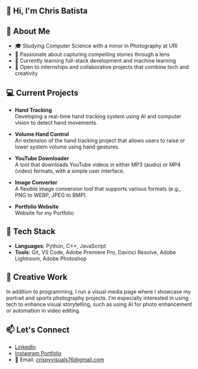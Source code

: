 ## 👋 Hi, I'm Chris Batista

## 🎯 About Me
- 🎓 Studying Computer Science with a minor in Photography at URI
- 🎥 Passionate about capturing compelling stories through a lens
- 🌱 Currently learning full-stack development and machine learning
- 🔧 Open to internships and collaborative projects that combine tech and creativity


## 💻 Current Projects
- **Hand Tracking**  
  Developing a real-time hand tracking system using AI and computer vision to detect hand movements.

- **Volume Hand Control**  
  An extension of the hand tracking project that allows users to raise or lower system volume using hand gestures.

- **YouTube Downloader**  
  A tool that downloads YouTube videos in either MP3 (audio) or MP4 (video) formats, with a simple user interface.

- **Image Converter**  
  A flexible image conversion tool that supports various formats (e.g., PNG to WEBP, JPEG to BMP).

- **Portfolio Website**  
  Website for my Portfolio



## 🧰 Tech Stack
- **Languages**: Python, C++, JavaScript
- **Tools**: Git, VS Code, Adobe Premiere Pro, Davinci Resolve, Adobe Lightroom, Adobe Photoshop

## 📸 Creative Work
In addition to programming, I run a visual media page where I showcase my portrait and sports photography projects. I'm especially interested in using tech to enhance visual storytelling, such as using AI for photo enhancement or automation in video editing.

## 📫 Let's Connect
- [LinkedIn](https://www.linkedin.com/in/chris-batista/)  
- [Instagram Portfolio](https://www.instagram.com/crispysvisuals/)  
- 📧 Email: crispyvisuals76@gmail.com
